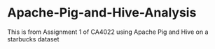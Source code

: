 # Apache-Pig-and-Hive-Analysis
This is from Assignment 1 of CA4022 using Apache Pig and Hive on a starbucks dataset
